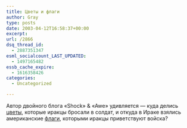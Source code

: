 ```yaml
---
title: Цветы и флаги
author: Gray
type: posts
date: 2003-04-12T16:58:37+00:00
excerpt:
url: /2866
dsq_thread_id:
  - 2887351347
esml_socialcount_LAST_UPDATED:
  - 1497165482
essb_cache_expire:
  - 1616358426
categories:
  - Uncategorized

---
```








Автор двойного блога &#171;Shock&#187; & &#171;Awe&#187; удивляется &#8212; куда делись <a href="http://blog.kynn.com/shock/archive/000319.php" target="_blank">цветы</a>, которые иракцы бросали в солдат, и откуда в Ираке взялись американские <a href="http://blog.kynn.com/shock/archive/000320.php" target="_blank">флаги</a>, которыми иракцы приветствуют войска?
